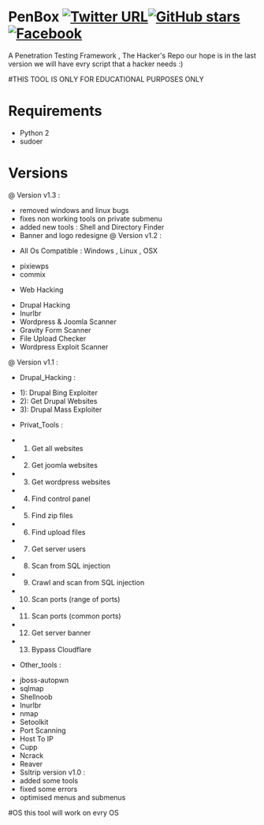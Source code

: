 # PenBox [![Twitter URL](https://img.shields.io/twitter/url/http/shields.io.svg?style=social)](https://twitter.com/x3omdax)[![GitHub stars](https://img.shields.io/github/stars/badges/shields.svg?style=social&label=Star)](https://github.com/x3omdax/PenBox/)[![Facebook](https://img.shields.io/badge/Contact%20-Facebook-red.svg)](http://www.facebbok.com/CEH.TN) 
A Penetration Testing Framework , The Hacker's Repo 
our hope is in the last version we will have evry script that a hacker needs :)

#THIS TOOL IS ONLY FOR EDUCATIONAL PURPOSES ONLY 
# Requirements

* Python 2
* sudoer 

# Versions
@ Version v1.3 : 
- removed windows and linux bugs
- fixes non working tools on private submenu 
- added new tools : Shell and Directory Finder 
- Banner and logo redesigne 
@ Version v1.2 : 
* All Os Compatible : Windows , Linux , OSX 
- pixiewps
- commix
* Web Hacking 
- Drupal Hacking
- Inurlbr
- Wordpress & Joomla Scanner
- Gravity Form Scanner
- File Upload Checker
- Wordpress Exploit Scanner

@ Version v1.1 : 

* Drupal_Hacking : 
- 1): Drupal Bing Exploiter
- 2): Get Drupal Websites
- 3): Drupal Mass Exploiter
* Privat_Tools : 
- 1) Get all websites
- 2) Get joomla websites
- 3) Get wordpress websites 
- 4) Find control panel
- 5) Find zip files
- 6) Find upload files
- 7) Get server users
- 8) Scan from SQL injection
- 9) Crawl and scan from SQL injection
- 10) Scan ports (range of ports)
- 11) Scan ports (common ports)
- 12) Get server banner
- 13) Bypass Cloudflare
* Other_tools : 
- jboss-autopwn
- sqlmap
- Shellnoob
- Inurlbr
- nmap
- Setoolkit
- Port Scanning
- Host To IP
- Cupp
- Ncrack
- Reaver
- Ssltrip
version v1.0 : 
- added some tools
- fixed some errors 
- optimised menus and submenus 

#OS 
this tool will work on evry OS
